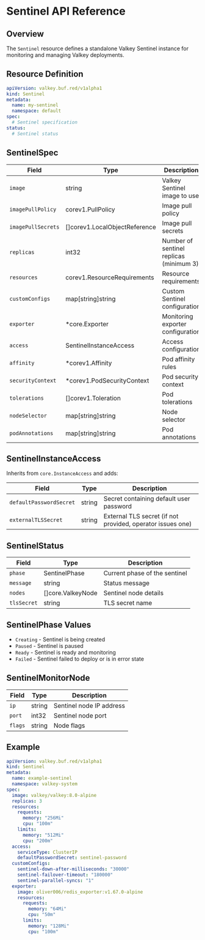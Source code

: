 # Sentinel API Reference

## Overview

The `Sentinel` resource defines a standalone Valkey Sentinel instance for monitoring and managing Valkey deployments.

## Resource Definition

```yaml
apiVersion: valkey.buf.red/v1alpha1
kind: Sentinel
metadata:
  name: my-sentinel
  namespace: default
spec:
  # Sentinel specification
status:
  # Sentinel status
```

## SentinelSpec

| Field | Type | Description |
|-------|------|-------------|
| `image` | string | Valkey Sentinel image to use |
| `imagePullPolicy` | corev1.PullPolicy | Image pull policy |
| `imagePullSecrets` | []corev1.LocalObjectReference | Image pull secrets |
| `replicas` | int32 | Number of sentinel replicas (minimum 3) |
| `resources` | corev1.ResourceRequirements | Resource requirements |
| `customConfigs` | map[string]string | Custom Sentinel configuration |
| `exporter` | *core.Exporter | Monitoring exporter configuration |
| `access` | SentinelInstanceAccess | Access configuration |
| `affinity` | *corev1.Affinity | Pod affinity rules |
| `securityContext` | *corev1.PodSecurityContext | Pod security context |
| `tolerations` | []corev1.Toleration | Pod tolerations |
| `nodeSelector` | map[string]string | Node selector |
| `podAnnotations` | map[string]string | Pod annotations |

## SentinelInstanceAccess

Inherits from `core.InstanceAccess` and adds:

| Field | Type | Description |
|-------|------|-------------|
| `defaultPasswordSecret` | string | Secret containing default user password |
| `externalTLSSecret` | string | External TLS secret (if not provided, operator issues one) |

## SentinelStatus

| Field | Type | Description |
|-------|------|-------------|
| `phase` | SentinelPhase | Current phase of the sentinel |
| `message` | string | Status message |
| `nodes` | []core.ValkeyNode | Sentinel node details |
| `tlsSecret` | string | TLS secret name |

## SentinelPhase Values

- `Creating` - Sentinel is being created
- `Paused` - Sentinel is paused
- `Ready` - Sentinel is ready and monitoring
- `Failed` - Sentinel failed to deploy or is in error state

## SentinelMonitorNode

| Field | Type | Description |
|-------|------|-------------|
| `ip` | string | Sentinel node IP address |
| `port` | int32 | Sentinel node port |
| `flags` | string | Node flags |

## Example

```yaml
apiVersion: valkey.buf.red/v1alpha1
kind: Sentinel
metadata:
  name: example-sentinel
  namespace: valkey-system
spec:
  image: valkey/valkey:8.0-alpine
  replicas: 3
  resources:
    requests:
      memory: "256Mi"
      cpu: "100m"
    limits:
      memory: "512Mi"
      cpu: "200m"
  access:
    serviceType: ClusterIP
    defaultPasswordSecret: sentinel-password
  customConfigs:
    sentinel-down-after-milliseconds: "30000"
    sentinel-failover-timeout: "180000"
    sentinel-parallel-syncs: "1"
  exporter:
    image: oliver006/redis_exporter:v1.67.0-alpine
    resources:
      requests:
        memory: "64Mi"
        cpu: "50m"
      limits:
        memory: "128Mi"
        cpu: "100m"
```